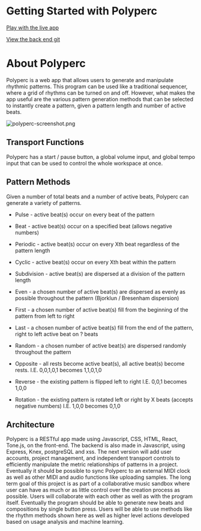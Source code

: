 # Getting Started with Polyperc

[Play with the live app](https://polyperc-app.vercel.app "click here to explore Polyperc")

[View the back end git](https://github.com/GeorgeLuther/polyperc-api)

# About Polyperc

Polyperc is a web app that allows users to generate and manipulate rhythmic patterns. This program can be used like a traditional sequencer, where a grid of rhythms can be turned on and off. However, what makes the app useful are the various pattern generation methods that can be selected to instantly create a pattern, given a pattern length and number of active beats.

![polyperc-screenshot.png](https://georgeluther.github.io/polyperc-samples/polyperc-screenshot.png)

## Transport Functions

Polyperc has a start / pause button, a global volume input, and global tempo input that can be used to control the whole workspace at once.

## Pattern Methods

Given a number of total beats and a number of active beats, Polyperc can generate a variety of patterns.

* Pulse - active beat(s) occur on every beat of the pattern
* Beat - active beat(s) occur on a specified beat (allows negative numbers)
* Periodic - active beat(s) occur on every Xth beat regardless of the pattern length
* Cyclic - active beat(s) occur on every Xth beat within the pattern

* Subdivision - active beat(s) are dispersed at a division of the pattern length

* Even - a chosen number of active beat(s) are dispersed as evenly as possible throughout the pattern (Bjorklun / Bresenham dispersion)
* First - a chosen number of active beat(s) fill from the beginning of the pattern from left to right

* Last - a chosen number of active beat(s) fill from the end of the pattern, right to left
active beat on ? beats
* Random - a chosen number of active beat(s) are dispersed randomly throughout the pattern

* Opposite - all rests become active beat(s), all active beat(s) become rests.
I.E. 0,0,1,0,1 becomes 1,1,0,1,0 
* Reverse - the existing pattern is flipped left to right
I.E. 0,0,1 becomes 1,0,0
* Rotation - the existing pattern is rotated left or right by X beats (accepts negative numbers)
 	I.E. 1,0,0 becomes 0,1,0

## Architecture

Polyperc is a RESTful app made using Javascript, CSS, HTML, React, Tone.js, on the front-end. The backend is also made in Javascript, using Express, Knex, postgreSQL and xss. The next version will add user accounts, project management, and independent transport controls to efficiently manipulate the metric relationships of patterns in a project. Eventually it should be possible to sync Polyperc to an external MIDI clock as well as other MIDI and audio functions like uploading samples. The long term goal of this project is as part of a collaborative music sandbox where user can have as much or as little control over the creation process as possible. Users will collaborate with each other as well as with the program itself. Eventually the program should be able to generate new beats and compositions by single button press. Users will be able to use methods like the rhythm methods shown here as well as higher level actions developed based on usage analysis and machine learning.
